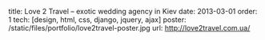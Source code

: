 title: Love 2 Travel – exotic wedding agency in Kiev
date: 2013-03-01
order: 1
tech: [design, html, css, django, jquery, ajax]
poster: /static/files/portfolio/love2travel-poster.jpg
url: http://love2travel.com.ua/
